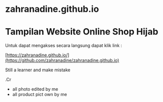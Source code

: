 # zahranadine.github.io
Tampilan Website Online Shop Hijab
==================================

Untuk dapat mengakses secara langsung dapat klik link :

[https://zahranadine.github.io/](https://github.com/zahranadine/zahranadine.github.io)

Still a learner and make mistake

.Cr

- all photo edited by me
- all product pict own by me
